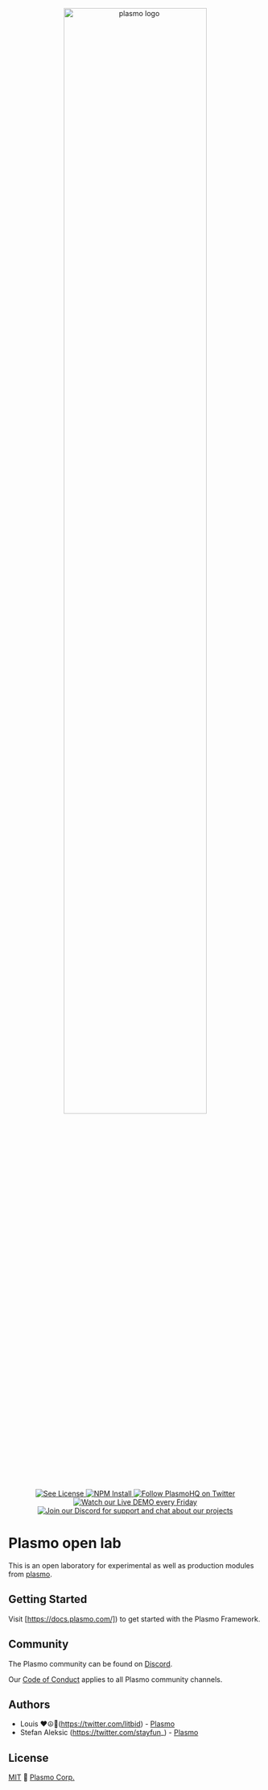 <p align="center">
  <a href="https://plasmo.com">
    <img alt="plasmo logo" width="75%" src="https://www.plasmo.com/assets/banner-black-on-white.png" />
  </a>
</p>

<p align="center">
  <a aria-label="License" href="./license">
    <img alt="See License" src="https://img.shields.io/npm/l/plasmo"/>
  </a>
    <a aria-label="NPM" href="https://www.npmjs.com/package/plasmo">
    <img alt="NPM Install" src="https://img.shields.io/npm/v/plasmo?logo=npm"/>
  </a>
  <a aria-label="Twitter" href="https://www.twitter.com/plasmohq">
    <img alt="Follow PlasmoHQ on Twitter" src="https://img.shields.io/twitter/follow/plasmohq?logo=twitter"/>
  </a>
  <a aria-label="Twitch Stream" href="https://www.twitch.tv/plasmohq">
    <img alt="Watch our Live DEMO every Friday" src="https://img.shields.io/twitch/status/plasmohq?logo=twitch&logoColor=white"/>
  </a>
  <a aria-label="Discord" href="https://www.plasmo.com/s/d">
    <img alt="Join our Discord for support and chat about our projects" src="https://img.shields.io/discord/946290204443025438?logo=discord&logoColor=white"/>
  </a>
</p>

# Plasmo open lab

This is an open laboratory for experimental as well as production modules from [plasmo](https://www.plasmo.com).

## Getting Started

Visit [https://docs.plasmo.com/]) to get started with the Plasmo Framework.

## Community

The Plasmo community can be found on [Discord](https://www.plasmo.com/s/d).

Our [Code of Conduct](./.github/CODE_OF_CONDUCT.md) applies to all Plasmo community channels.

## Authors

- Louis ❤☮🤚(https://twitter.com/litbid) - [Plasmo](www.plasmo.com)
- Stefan Aleksic (https://twitter.com/stayfun_) - [Plasmo](www.plasmo.com)

## License

[MIT](./license) 🚀 [Plasmo Corp.](https://plasmo.com)
